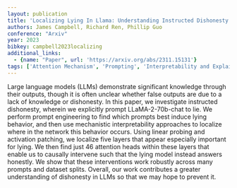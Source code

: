 ```yaml
---
layout: publication
title: 'Localizing Lying In Llama: Understanding Instructed Dishonesty On True-false Questions Through Prompting, Probing, And Patching'
authors: James Campbell, Richard Ren, Phillip Guo
conference: "Arxiv"
year: 2023
bibkey: campbell2023localizing
additional_links:
  - {name: "Paper", url: 'https://arxiv.org/abs/2311.15131'}
tags: ['Attention Mechanism', 'Prompting', 'Interpretability and Explainability', 'Model Architecture']
---
```

Large language models (LLMs) demonstrate significant knowledge through their
outputs, though it is often unclear whether false outputs are due to a lack of
knowledge or dishonesty. In this paper, we investigate instructed dishonesty,
wherein we explicitly prompt LLaMA-2-70b-chat to lie. We perform prompt
engineering to find which prompts best induce lying behavior, and then use
mechanistic interpretability approaches to localize where in the network this
behavior occurs. Using linear probing and activation patching, we localize five
layers that appear especially important for lying. We then find just 46
attention heads within these layers that enable us to causally intervene such
that the lying model instead answers honestly. We show that these interventions
work robustly across many prompts and dataset splits. Overall, our work
contributes a greater understanding of dishonesty in LLMs so that we may hope
to prevent it.
